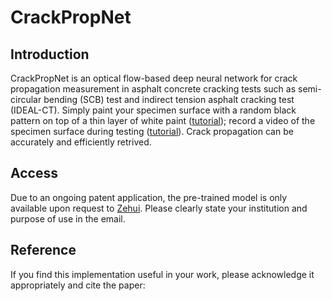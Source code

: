 # CrackPropNet

## Introduction

CrackPropNet is an optical flow-based deep neural network for crack propagation measurement in asphalt concrete cracking tests such as semi-circular bending (SCB) test and indirect tension asphalt cracking test (IDEAL-CT). Simply paint your specimen surface with a random black pattern on top of a thin layer of white paint ([tutorial](https://www.youtube.com/)); record a video of the specimen surface during testing ([tutorial](https://www.youtube.com/)). Crack propagation can be accurately and efficiently retrived. 

## Access

Due to an ongoing patent application, the pre-trained model is only available upon request to [Zehui](mailto:zehui.zhu.uiuc@gmail.com). Please clearly state your institution and purpose of use in the email.

## Reference

If you find this implementation useful in your work, please acknowledge it appropriately and cite the paper:

````

````


